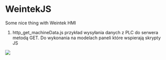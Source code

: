 # WeintekJS
Some nice thing with Weintek HMI



1. http_get_machineData.js  przykład wysyłania danych z PLC do serwera metodą GET. Do wykonania na modelach paneli które wspierają skrypty JS

![]([https://raw.githubusercontent.com/dturczynski/WeintekJS/blob/main/http_get_machineData.gif])
